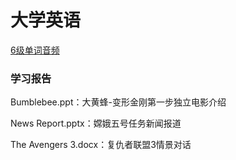 # 大学英语
[6级单词音频](http://download.dogwood.com.cn/online/6jchbx/iPhone.html)

### 学习报告

Bumblebee.ppt：大黄蜂-变形金刚第一步独立电影介绍

News Report.pptx：嫦娥五号任务新闻报道

The Avengers 3.docx：复仇者联盟3情景对话